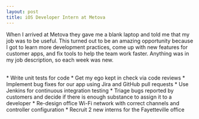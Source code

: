 ```yaml
---
layout: post
title: iOS Developer Intern at Metova
---
```


When I arrived at Metova they gave me a blank laptop and told me that my job was to be useful. This turned out to be an amazing opportunity because I got to learn more development practices, come up with new features for customer apps, and fix tools to help the team work faster. Anything was in my job description, so each week was new.

<br/>
* Write unit tests for code
* Get my ego kept in check via code reviews
* Implement bug fixes for our app using Jira and GitHub pull requests
* Use Jenkins for continuous integration testing
* Triage bugs reported by customers and decide if there is enough substance to assign it to a developer
* Re-design office Wi-Fi network with correct channels and controller configuration
* Recruit 2 new interns for the Fayetteville office
